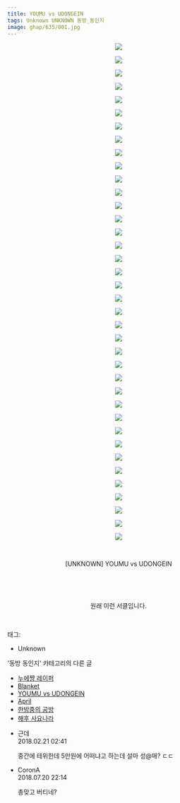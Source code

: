 ```yaml
---
title: YOUMU vs UDONGEIN
tags: Unknown UNKNOWN 동방_동인지
image: ghap/635/001.jpg
---
```

<div class="article">
<p style="text-align: center; clear: none; float: none;"><img src="{{ site.nasurl }}/ghap/635/001.jpg"/></p>
<p style="text-align: center; clear: none; float: none;"><img src="{{ site.nasurl }}/ghap/635/002.jpg"/></p>
<p style="text-align: center; clear: none; float: none;"><img src="{{ site.nasurl }}/ghap/635/003.jpg"/></p>
<p style="text-align: center; clear: none; float: none;"><img src="{{ site.nasurl }}/ghap/635/004.jpg"/></p>
<p style="text-align: center; clear: none; float: none;"><img src="{{ site.nasurl }}/ghap/635/005.jpg"/></p>
<p style="text-align: center; clear: none; float: none;"><img src="{{ site.nasurl }}/ghap/635/006.jpg"/></p>
<p style="text-align: center; clear: none; float: none;"><img src="{{ site.nasurl }}/ghap/635/007.jpg"/></p>
<p style="text-align: center; clear: none; float: none;"><img src="{{ site.nasurl }}/ghap/635/008.jpg"/></p>
<p style="text-align: center; clear: none; float: none;"><img src="{{ site.nasurl }}/ghap/635/009.jpg"/></p>
<p style="text-align: center; clear: none; float: none;"><img src="{{ site.nasurl }}/ghap/635/010.jpg"/></p>
<p style="text-align: center; clear: none; float: none;"><img src="{{ site.nasurl }}/ghap/635/011.jpg"/></p>
<p style="text-align: center; clear: none; float: none;"><img src="{{ site.nasurl }}/ghap/635/012.jpg"/></p>
<p style="text-align: center; clear: none; float: none;"><img src="{{ site.nasurl }}/ghap/635/013.jpg"/></p>
<p style="text-align: center; clear: none; float: none;"><img src="{{ site.nasurl }}/ghap/635/014.jpg"/></p>
<p style="text-align: center; clear: none; float: none;"><img src="{{ site.nasurl }}/ghap/635/015.jpg"/></p>
<p style="text-align: center; clear: none; float: none;"><img src="{{ site.nasurl }}/ghap/635/016.jpg"/></p>
<p style="text-align: center; clear: none; float: none;"><img src="{{ site.nasurl }}/ghap/635/017.jpg"/></p>
<p style="text-align: center; clear: none; float: none;"><img src="{{ site.nasurl }}/ghap/635/018.jpg"/></p>
<p style="text-align: center; clear: none; float: none;"><img src="{{ site.nasurl }}/ghap/635/019.jpg"/></p>
<p style="text-align: center; clear: none; float: none;"><img src="{{ site.nasurl }}/ghap/635/020.jpg"/></p>
<p style="text-align: center; clear: none; float: none;"><img src="{{ site.nasurl }}/ghap/635/021.jpg"/></p>
<p style="text-align: center; clear: none; float: none;"><img src="{{ site.nasurl }}/ghap/635/022.jpg"/></p>
<p style="text-align: center; clear: none; float: none;"><img src="{{ site.nasurl }}/ghap/635/023.jpg"/></p>
<p style="text-align: center; clear: none; float: none;"><img src="{{ site.nasurl }}/ghap/635/024.jpg"/></p>
<p style="text-align: center; clear: none; float: none;"><img src="{{ site.nasurl }}/ghap/635/025.jpg"/></p>
<p style="text-align: center; clear: none; float: none;"><img src="{{ site.nasurl }}/ghap/635/026.jpg"/></p>
<p style="text-align: center; clear: none; float: none;"><img src="{{ site.nasurl }}/ghap/635/027.jpg"/></p>
<p style="text-align: center; clear: none; float: none;"><img src="{{ site.nasurl }}/ghap/635/028.jpg"/></p>
<p style="text-align: center; clear: none; float: none;"><img src="{{ site.nasurl }}/ghap/635/029.jpg"/></p>
<p style="text-align: center; clear: none; float: none;"><img src="{{ site.nasurl }}/ghap/635/030.jpg"/></p>
<p style="text-align: center; clear: none; float: none;"><img src="{{ site.nasurl }}/ghap/635/031.jpg"/></p>
<p style="text-align: center; clear: none; float: none;"><img src="{{ site.nasurl }}/ghap/635/032.jpg"/></p>
<p style="text-align: center; clear: none; float: none;"><img src="{{ site.nasurl }}/ghap/635/033.jpg"/></p>
<p style="text-align: center; clear: none; float: none;"><img src="{{ site.nasurl }}/ghap/635/034.jpg"/></p>
<p style="text-align: center; clear: none; float: none;"><img src="{{ site.nasurl }}/ghap/635/035.jpg"/></p>
<p style="text-align: center; clear: none; float: none;"><img src="{{ site.nasurl }}/ghap/635/036.jpg"/></p>
<p style="text-align: center; clear: none; float: none;"><img src="{{ site.nasurl }}/ghap/635/037.jpg"/></p>
<p style="text-align: center; clear: none; float: none;"><img src="{{ site.nasurl }}/ghap/635/038.jpg"/></p>
<p style="text-align: center; clear: none; float: none;"><br/></p>
<p style="text-align: center; clear: none; float: none;">[UNKNOWN] YOUMU vs UDONGEIN</p>
<p style="text-align: center; clear: none; float: none;"><br/></p>
<p style="text-align: center; clear: none; float: none;"><br/></p>
<p style="text-align: center; clear: none; float: none;">원래 이런 서클입니다.</p>
<p><br/></p>
</div><div class="tagTrail">
<p>태그: </p>
<ul>
<li>Unknown</li>
</ul>
</div><div class="another">
<p>'동방 동인지' 카테고리의 다른 글</p>
<ul>
<li><a href="/2016-07-02-ghap_637">누에쨩 레이퍼</a></li>
<li><a href="/2016-07-02-ghap_636">Blanket</a></li>
<li><a href="/2016-07-02-ghap_635">YOUMU vs UDONGEIN</a></li>
<li><a href="/2016-07-02-ghap_634">April</a></li>
<li><a href="/2016-07-02-ghap_633">한밤중의 공방</a></li>
<li><a href="/2016-07-02-ghap_632">해후 사요나라</a></li>
</ul>
</div><div class="cb_module cb_fluid">
<div class="cb_wrt cb_profile">
<div class="comment">
<ul>
<li class="cb_thumb_off" id="comment15203530">
<div class="cb_comment_area">
<div class="cb_info_area">
<div class="cb_section">
<span class="cb_nick_name">근데</span>
</div>
<div class="cb_section">
<span class="cb_date">2018.02.21 02:41 </span>
</div>
</div>
<div class="cb_dsc_comment">
<p class="cb_dsc">
											중간에 테위한데 5만원에 어떠냐고 하는데 설마 성@매? ㄷㄷ
										</p>
</div>
</div></li>
<li class="cb_thumb_off" id="comment15290895">
<div class="cb_comment_area">
<div class="cb_info_area">
<div class="cb_section">
<span class="cb_nick_name">CoronA</span>
</div>
<div class="cb_section">
<span class="cb_date">2018.07.20 22:14 </span>
</div>
</div>
<div class="cb_dsc_comment">
<p class="cb_dsc">
											총맞고 버티네?
										</p>
</div>
</div></li>
</ul>
</div>
</div><!-- commentList close -->
</div>